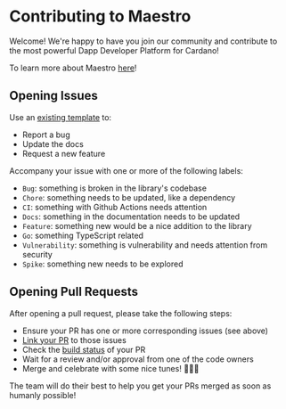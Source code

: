 # Contributing to Maestro

Welcome! We're happy to have you join our community and contribute to the most powerful Dapp Developer Platform for Cardano!

To learn more about Maestro [here](https://docs.gomaestro.org/)!

## Opening Issues

Use an [existing template](https://github.com/maestro-org/typescript-sdk/issues/new/choose) to:
- Report a bug
- Update the docs
- Request a new feature

Accompany your issue with one or more of the following labels:
- `Bug`: something is broken in the library's codebase
- `Chore`: something needs to be updated, like a dependency
- `CI`: something with Github Actions needs attention
- `Docs`: something in the documentation needs to be updated
- `Feature`: something new would be a nice addition to the library
- `Go`: something TypeScript related
- `Vulnerability`: something is vulnerability and needs attention from security
- `Spike`: something new needs to be explored

## Opening Pull Requests
After opening a pull request, please take the following steps:
- Ensure your PR has one or more corresponding issues (see above)
- [Link your PR](https://docs.github.com/en/issues/tracking-your-work-with-issues/linking-a-pull-request-to-an-issue) to those issues
- Check the [build status](https://github.com/maestro-org/typescript-sdk/actions/new) of your PR
- Wait for a review and/or approval from one of the code owners
- Merge and celebrate with some nice tunes! 🎼🎼🎼

The team will do their best to help you get your PRs merged as soon as humanly possible!

